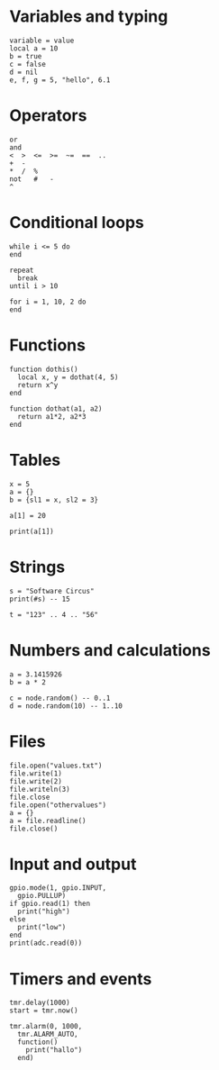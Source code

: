 # Variables and typing  
    variable = value  
    local a = 10  
    b = true  
    c = false  
    d = nil  
    e, f, g = 5, "hello", 6.1  

# Operators
    or
    and
    <  >  <=  >=  ~=  ==  ..
    +  -
    *  /  %
    not   #   -
    ^

# Conditional loops
    while i <= 5 do
    end
    
    repeat
      break
    until i > 10
    
    for i = 1, 10, 2 do
    end

# Functions
    function dothis()
      local x, y = dothat(4, 5)
      return x^y
    end
    
    function dothat(a1, a2)
      return a1*2, a2*3
    end

# Tables
    x = 5
    a = {}
    b = {sl1 = x, sl2 = 3}
    
    a[1] = 20
    
    print(a[1])

# Strings
    s = "Software Circus"
    print(#s) -- 15
    
    t = "123" .. 4 .. "56"
    
# Numbers and calculations
    a = 3.1415926
    b = a * 2
    
    c = node.random() -- 0..1
    d = node.random(10) -- 1..10

# Files
    file.open("values.txt")
    file.write(1)
    file.write(2)
    file.writeln(3)
    file.close
    file.open("othervalues")
    a = {}
    a = file.readline()
    file.close()

# Input and output
    gpio.mode(1, gpio.INPUT,
      gpio.PULLUP)
    if gpio.read(1) then
      print("high")
    else
      print("low")
    end
    print(adc.read(0))

# Timers and events
    tmr.delay(1000)
    start = tmr.now()
    
    tmr.alarm(0, 1000,
      tmr.ALARM_AUTO,
      function()
        print("hallo")
      end)
